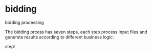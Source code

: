 # bidding
bidding processing

The bidding prcess has seven steps, each step process input files and generate results according to different business logic:

step1 
